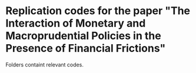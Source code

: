 # Replication codes for the paper "The Interaction of Monetary and Macroprudential Policies in the Presence of Financial Frictions"
Folders containt relevant codes.
